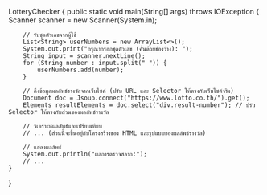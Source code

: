 LotteryChecker {
    public static void main(String[] args) throws IOException {
        Scanner scanner = new Scanner(System.in);

        // รับชุดตัวเลขจากผู้ใช้
        List<String> userNumbers = new ArrayList<>();
        System.out.print("กรุณากรอกชุดตัวเลข (คั่นด้วยช่องว่าง): ");
        String input = scanner.nextLine();
        for (String number : input.split(" ")) {
            userNumbers.add(number);
        }

        // ดึงข้อมูลผลลัพธ์รางวัลจากเว็บไซต์ (ปรับ URL และ Selector ให้ตรงกับเว็บไซต์จริง)
        Document doc = Jsoup.connect("https://www.lotto.co.th/").get();
        Elements resultElements = doc.select("div.result-number"); // ปรับ Selector ให้ตรงกับส่วนของผลลัพธ์รางวัล

        // วิเคราะห์ผลลัพธ์และเปรียบเทียบ
        // ... (ส่วนนี้จะขึ้นอยู่กับโครงสร้างของ HTML และรูปแบบของผลลัพธ์รางวัล)

        // แสดงผลลัพธ์
        System.out.println("ผลการตรวจสลาก:");
        // ...
    }
}
